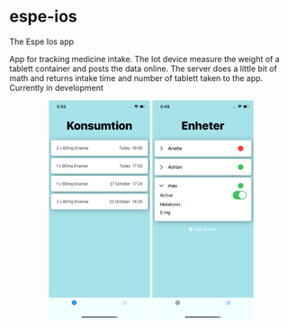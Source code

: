 # espe-ios
The Espe Ios app

App for tracking medicine intake. The Iot device measure the weight of a tablett container and posts the data online.
The server does a little bit of math and returns intake time and number of tablett taken to the app.
Currently in development
<p align="center">
  <img src="EspeIOS/Assets.xcassets/screenshotMain.imageset/screenshotMain.png" width="180">
  <img src="EspeIOS/Assets.xcassets/ScreenshotDevices.imageset/ScreenshotDevices.png" width="180">
</p>


